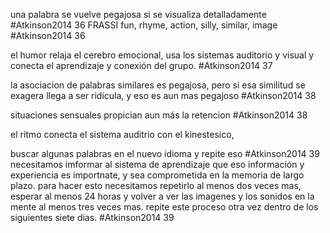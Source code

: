 una palabra se vuelve pegajosa si se visualiza detalladamente #Atkinson2014 36
FRASSI fun, rhyme, action, silly, similar, image #Atkinson2014 36

el humor relaja el cerebro emocional, usa los sistemas auditorio y visual y conecta el aprendizaje y conexión del grupo. #Atkinson2014 37

la asociacion de palabras similares es pegajosa, pero si esa similitud se exagera llega a ser ridicula, y eso es aun mas pegajoso #Atkinson2014 38

situaciones sensuales propician aun más la retencion #Atkinson2014 38

el ritmo conecta el sistema auditrio con el kinestesico, 

buscar algunas palabras en el nuevo idioma y repite eso #Atkinson2014 39
necesitamos imformar al sistema de aprendizaje que eso información y experiencia es importnate, y sea comprometida en la memoria de largo plazo. para hacer esto necesitamos repetirlo al menos dos veces mas, esperar al menos 24 horas y volver a ver las imagenes y los sonidos en la mente al menos tres veces mas. repite este proceso otra vez dentro de los siguientes siete dias. #Atkinson2014 39

